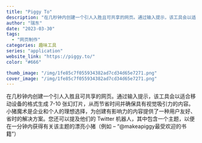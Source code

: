 ```yaml
---
title: "Piggy To"
description: "在几秒钟内创建一个引人入胜且可共享的网页。通过输入提示，该工具会以适合移动设备的格式生成 7-10 张幻灯片，从而节省时"
author: "瑞东"
date: "2023-03-30"
tags:
  - "网页制作"
categories: 趣味工具
series: "application"
website_link: "https://piggy.to/"
color: "#666"

thumb_image: "/img/1fe85c7f055934382ad7cd34d65e7271.png"
cover_image: "/img/1fe85c7f055934382ad7cd34d65e7271.png"
---
```


在几秒钟内创建一个引人入胜且可共享的网页。通过输入提示，该工具会以适合移动设备的格式生成 7-10 张幻灯片，从而节省时间并确保具有视觉吸引力的内容。小猪魔术是企业和个人的理想选择，为创建有影响力的内容提供了一种用户友好、省时的解决方案。您还可以提及他们的 Twitter 机器人，其中包含一个主题，以便在一分钟内获得有关该主题的漂亮小猪（例如 – “@makeapiggy最受欢迎的书籍”） 